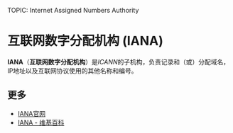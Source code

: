 TOPIC: Internet Assigned Numbers Authority

# 互联网数字分配机构 (IANA)

**IANA**（**互联网数字分配机构**）是*ICANN*的子机构，负责记录和（或）分配域名，IP地址以及互联网协议使用的其他名称和编号。

## 更多

- [IANA官网](https://www.iana.org/)
- [IANA - 维基百科](https://en.wikipedia.org/wiki/Internet%20Assigned%20Numbers%20Authority)
